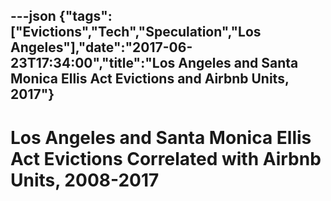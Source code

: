 ---json
{"tags":["Evictions","Tech","Speculation","Los Angeles"],"date":"2017-06-23T17:34:00","title":"Los Angeles and Santa Monica Ellis Act Evictions and Airbnb Units, 2017"}
---

Los Angeles and Santa Monica Ellis Act Evictions Correlated with Airbnb Units, 2008-2017
========================================================================================